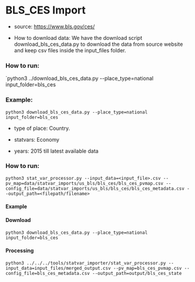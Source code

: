 # BLS_CES Import

- source: https://www.bls.gov/ces/ 

- How to download data: We have the download script download_bls_ces_data.py to download the data from source website and keep csv files inside the input_files folder.
### How to run:
`python3 ../download_bls_ces_data.py --place_type=national input_folder=bls_ces
### Example:
`python3 download_bls_ces_data.py --place_type=national input_folder=bls_ces`

- type of place: Country.

- statvars: Economy

- years: 2015 till latest available data


### How to run:

`python3 stat_var_processor.py --input_data=<input_file>.csv --pv_map=data/statvar_imports/us_bls/bls_ces/bls_ces_pvmap.csv --config_file=data/statvar_imports/us_bls/bls_ces/bls_ces_metadata.csv --output_path=<filepath/filename>`

#### Example

#### Download
`python3 download_bls_ces_data.py --place_type=national input_folder=bls_ces`

#### Processing
`python3 ../../../tools/statvar_importer/stat_var_processor.py --input_data=input_files/merged_output.csv --pv_map=bls_ces_pvmap.csv --config_file=bls_ces_metadata.csv --output_path=output/bls_ces_state`
